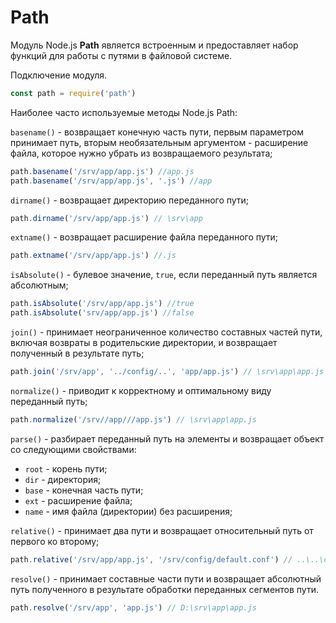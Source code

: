 # Path

Модуль Node.js **Path** является встроенным и предоставляет набор функций для работы с путями в файловой системе.

Подключение модуля.

```js
const path = require('path')
```

Наиболее часто используемые методы Node.js Path:

`basename()` - возвращает конечную часть пути, первым параметром принимает путь, вторым необязательным аргументом - расширение файла, которое нужно убрать из возвращаемого результата;

```js
path.basename('/srv/app/app.js') //app.js
path.basename('/srv/app/app.js', '.js') //app
```

`dirname()` - возвращает директорию переданного пути;

```js
path.dirname('/srv/app/app.js') // \srv\app
```

`extname()` - возвращает расширение файла переданного пути;

```js
path.extname('/srv/app/app.js') //.js
```

`isAbsolute()` - булевое значение, `true`, если переданный путь является абсолютным;

```js
path.isAbsolute('/srv/app/app.js') //true
path.isAbsolute('srv/app/app.js') //false
```

`join()` - принимает неограниченное количество составных частей пути, включая возвраты в родительские директории, и возвращает полученный в результате путь;

```js
path.join('/srv/app', '../config/..', 'app/app.js') // \srv\app\app.js
```

`normalize()` - приводит к корректному и оптимальному виду переданный путь;

```js
path.normalize('/srv//app///app.js') // \srv\app\app.js
```

`parse()` - разбирает переданный путь на элементы и возвращает объект со следующими свойствами:

- `root` - корень пути;
- `dir` - директория;
- `base` - конечная часть пути;
- `ext` - расширение файла;
- `name` - имя файла (директории) без расширения;

`relative()` - принимает два пути и возвращает относительный путь от первого ко второму;

```js
path.relative('/srv/app/app.js', '/srv/config/default.conf') // ..\..\config\default.conf
```

`resolve()` - принимает составные части пути и возвращает абсолютный путь полученного в результате обработки переданных сегментов пути.

```js
path.resolve('/srv/app', 'app.js') // D:\srv\app\app.js
```
